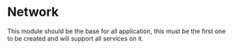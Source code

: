 Network
===========

This module should be the base for all application, this must be the first one to be created and will
support all services on it.